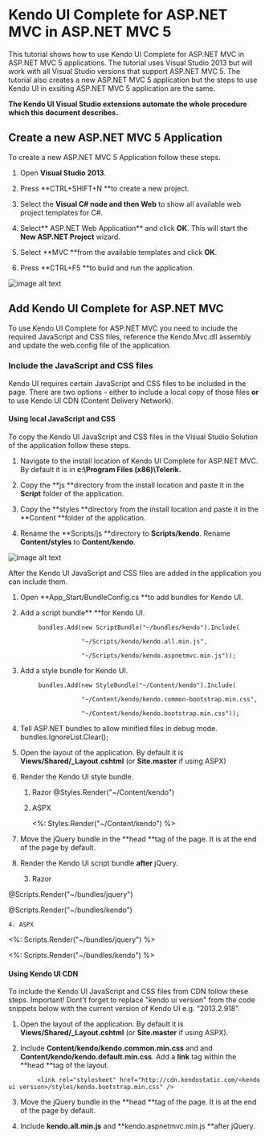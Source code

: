 # 	Kendo UI Complete for ASP.NET MVC in ASP.NET MVC 5

This tutorial shows how to use Kendo UI Complete for ASP.NET MVC in ASP.NET MVC 5 applications. The tutorial uses Visual Studio 2013 but will work with all Visual Studio versions that support ASP.NET MVC 5. The tutorial also creates a new ASP.NET MVC 5 application but the steps to use Kendo UI in exsiting ASP.NET MVC 5 application are the same.

**The Kendo UI Visual Studio extensions automate the whole procedure which this document describes.**

## Create a new ASP.NET MVC 5 Application

To create a new ASP.NET MVC 5 Application follow these steps.

1. Open **Visual Studio 2013**.

2. Press **CTRL+SHIFT+N **to create a new project.

3. Select the **Visual C# **node and then** Web** to show all available web project templates for C#.

4. Select** ASP.NET Web Application** and click **OK**. This will start the **New ASP.NET  Project** wizard.

5. Select **MVC **from the available templates and click **OK**. 

6. Press **CTRL+F5 **to build and run the application. 

![image alt text](image_0.png)

## Add Kendo UI Complete for ASP.NET MVC

To use Kendo UI Complete for ASP.NET MVC you need to include the required JavaScript and CSS files, reference the Kendo.Mvc.dll assembly and update the web.config file of the application.

### Include the JavaScript and CSS files

Kendo UI requires certain JavaScript and CSS files to be included in the page. There are two options - either to include a local copy of those files **or** to use Kendo UI CDN (Content Delivery Network).

#### Using local JavaScript and CSS

To copy the Kendo UI JavaScript and CSS files in the Visual Studio Solution of the application follow these steps.

1. Navigate to the install location of Kendo UI Complete for ASP.NET MVC. By default it is in **c:\Program Files (x86)\Telerik\.**

2. Copy the **js **directory from the install location and paste it in the **Script** folder of the application.

3. Copy the **styles **directory from the install location and paste it in the **Content **folder of the application.

4. Rename the **Scripts/js **directory to **Scripts/kendo**. Rename **Content/styles** to **Content/kendo**.

![image alt text](image_1.png)

After the Kendo UI JavaScript and CSS files are added in the application you can include them.

1. Open **App_Start/BundleConfig.cs **to add bundles for Kendo UI.

2. Add a script bundle** **for Kendo UI.

            bundles.Add(new ScriptBundle("~/bundles/kendo").Include(

                        "~/Scripts/kendo/kendo.all.min.js",

                        "~/Scripts/kendo/kendo.aspnetmvc.min.js"));

3. Add a style bundle for Kendo UI.

            bundles.Add(new StyleBundle("~/Content/kendo").Include(

                        "~/Content/kendo/kendo.common-bootstrap.min.css",

                        "~/Content/kendo/kendo.bootstrap.min.css"));

4. Tell ASP.NET bundles to allow minified files in debug mode.bundles.IgnoreList.Clear();

5. Open the layout of the application. By default it is **Views/Shared/_Layout.cshtml** (or **Site.master** if using ASPX)

6. Render the Kendo UI style bundle.

    1. Razor@Styles.Render("~/Content/kendo")

    2. ASPX

        <%: Styles.Render("~/Content/kendo") %>

7. Move the jQuery bundle in the **head **tag of the page. It is at the end of the page by default.

8. Render the Kendo UI script bundle **after** jQuery.

    3. Razor

@Scripts.Render("~/bundles/jquery")

@Scripts.Render("~/bundles/kendo")

    4. ASPX

<%: Scripts.Render("~/bundles/jquery") %>

<%: Scripts.Render("~/bundles/kendo") %>

#### Using Kendo UI CDN

To include the Kendo UI JavaScript and CSS files from CDN follow these steps. Important! Dont’t forget to replace "kendo ui version" from the code snippets below with the current version of Kendo UI e.g. “2013.2.918”.

1. Open the layout of the application. By default it is **Views/Shared/_Layout.cshtml** (or **Site.master** if using ASPX).

2. Include **Content/kendo/kendo.common.min.css** and  and **Content/kendo/kendo.default.min.css**. Add a **link** tag within the **head **tag of the layout.<link rel="stylesheet" href="http://cdn.kendostatic.com/<kendo ui version>/styles/kendo.common-bootstrap.min.css" />

            <link rel="stylesheet" href="http://cdn.kendostatic.com/<kendo ui version>/styles/kendo.bootstrap.min.css" />

3. Move the jQuery bundle in the **head **tag of the page. It is at the end of the page by default.

4. Include **kendo.all.min.js** and **kendo.aspnetmvc.min.js **after jQuery.<script src="http://cdn.kendostatic.com/<kendo ui version>/js/kendo.all.min.js”></script><script src=”http://cdn.kendostatic.com/<kendo ui version>/js/kendo.aspnetmvc.min.js”></script>

### Add reference to Kendo.Mvc.dll

The next step is to add a reference to** Kendo.Mvc.dll** which is the assembly containing the Kendo UI server-side wrappers.

1. Right-click the **References** node in Solution Explorer and click **Add Reference**.

2. Select the **Browse** tab of the **Add Reference** dialog and navigate to the install location of Kendo UI Complete for ASP.NET MVC.

3. Navigate to **wrappers/aspnetmvc/Binaries/MVC5.** This directory contains the ASP.NET MVC 5 version of Kendo UI Complete for ASP.NET MVC.

4. Select **Kendo.Mvc.dll **and click **OK.**

### Update the web.config

The next step is to let ASP.NET MVC know of the Kendo.Mvc.UI namespace where the server-side wrappers are. To do this update the web.config file of the web application.

1. Open **Views/Web.config** (or root **Web.config** if using **ASPX**).

2. Locate the **namespaces** tag.

3. Append an **add** tag to the **namespaces** tag.

      <namespaces>

        <add namespace="System.Web.Mvc" />

        <add namespace="System.Web.Mvc.Ajax" />

        <add namespace="System.Web.Mvc.Html" />

        <add namespace="System.Web.Routing" />

        

        <add namespace="Kendo.Mvc.UI" />

      </namespaces>

## Use a Kendo UI widget

Finally lets use a Kendo UI widget. 

1. Open the **Views/Home/Index.cshtml** view (or **Index.aspx** if using **ASPX**).

2. Add a Kendo UI DatePicker widget.

    1. Razor

@(Html.Kendo().DatePicker().Name("datepicker"))

    2. ASPX

<%: Html.Kendo().DatePicker().Name("datepicker") %>

3. Press **CTRL+F5** to build and run the application.

![image alt text](image_2.png)

## Next steps

* Kendo UI for ASP.NET MVC fundamentals

* Using the Kendo UI Visual Studio Extensions


